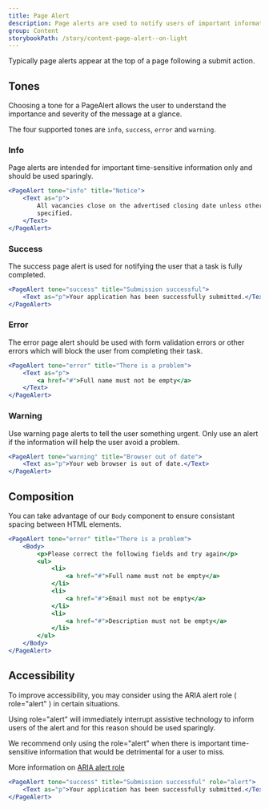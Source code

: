 ```yaml
---
title: Page Alert
description: Page alerts are used to notify users of important information or changes on a page, in a way that attracts the user's attention without interrupting the current task.
group: Content
storybookPath: /story/content-page-alert--on-light
---
```


Typically page alerts appear at the top of a page following a submit action.

## Tones

Choosing a tone for a PageAlert allows the user to understand the importance and severity of the message at a glance.

The four supported tones are `info`, `success`, `error` and `warning`.

### Info

Page alerts are intended for important time-sensitive information only and should be used sparingly.

```jsx live
<PageAlert tone="info" title="Notice">
	<Text as="p">
		All vacancies close on the advertised closing date unless otherwise
		specified.
	</Text>
</PageAlert>
```

### Success

The success page alert is used for notifying the user that a task is fully completed.

```jsx live
<PageAlert tone="success" title="Submission successful">
	<Text as="p">Your application has been successfully submitted.</Text>
</PageAlert>
```

### Error

The error page alert should be used with form validation errors or other errors which will block the user from completing their task.

```jsx live
<PageAlert tone="error" title="There is a problem">
	<Text as="p">
		<a href="#">Full name must not be empty</a>
	</Text>
</PageAlert>
```

### Warning

Use warning page alerts to tell the user something urgent. Only use an alert if the information will help the user avoid a problem.

```jsx live
<PageAlert tone="warning" title="Browser out of date">
	<Text as="p">Your web browser is out of date.</Text>
</PageAlert>
```

## Composition

You can take advantage of our `Body` component to ensure consistant spacing between HTML elements.

```jsx live
<PageAlert tone="error" title="There is a problem">
	<Body>
		<p>Please correct the following fields and try again</p>
		<ul>
			<li>
				<a href="#">Full name must not be empty</a>
			</li>
			<li>
				<a href="#">Email must not be empty</a>
			</li>
			<li>
				<a href="#">Description must not be empty</a>
			</li>
		</ul>
	</Body>
</PageAlert>
```

## Accessibility

To improve accessibility, you may consider using the ARIA alert role ( role="alert" ) in certain situations.

Using role="alert" will immediately interrupt assistive technology to inform users of the alert and for this reason should be used sparingly.

We recommend only using the role="alert" when there is important time-sensitive information that would be detrimental for a user to miss.

More information on [ARIA alert role](https://developer.mozilla.org/en-US/docs/Web/Accessibility/ARIA/Roles/Alert_Role)

```jsx live
<PageAlert tone="success" title="Submission successful" role="alert">
	<Text as="p">Your application has been successfully submitted.</Text>
</PageAlert>
```
